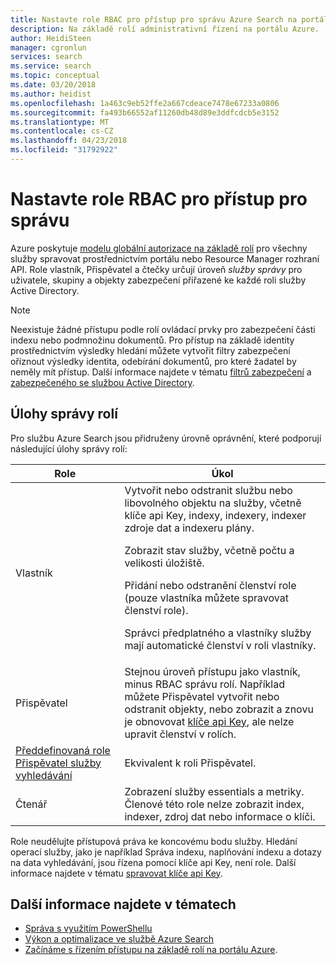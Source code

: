 ```yaml
---
title: Nastavte role RBAC pro přístup pro správu Azure Search na portálu | Microsoft Docs
description: Na základě rolí administrativní řízení na portálu Azure.
author: HeidiSteen
manager: cgronlun
services: search
ms.service: search
ms.topic: conceptual
ms.date: 03/20/2018
ms.author: heidist
ms.openlocfilehash: 1a463c9eb52ffe2a667cdeace7478e67233a0806
ms.sourcegitcommit: fa493b66552af11260db48d89e3ddfcdcb5e3152
ms.translationtype: MT
ms.contentlocale: cs-CZ
ms.lasthandoff: 04/23/2018
ms.locfileid: "31792922"
---
```

# <a name="set-rbac-roles-for-administrative-access"></a>Nastavte role RBAC pro přístup pro správu

Azure poskytuje [modelu globální autorizace na základě rolí](../role-based-access-control/role-assignments-portal.md) pro všechny služby spravovat prostřednictvím portálu nebo Resource Manager rozhraní API. Role vlastník, Přispěvatel a čtečky určují úroveň *služby správy* pro uživatele, skupiny a objekty zabezpečení přiřazené ke každé roli služby Active Directory. 

> [!Note]
> Neexistuje žádné přístupu podle rolí ovládací prvky pro zabezpečení části indexu nebo podmnožinu dokumentů. Pro přístup na základě identity prostřednictvím výsledky hledání můžete vytvořit filtry zabezpečení oříznout výsledky identita, odebírání dokumentů, pro které žadatel by neměly mít přístup. Další informace najdete v tématu [filtrů zabezpečení](search-security-trimming-for-azure-search.md) a [zabezpečeného se službou Active Directory](search-security-trimming-for-azure-search-with-aad.md).

## <a name="management-tasks-by-role"></a>Úlohy správy rolí

Pro službu Azure Search jsou přidruženy úrovně oprávnění, které podporují následující úlohy správy rolí:

| Role | Úkol |
| --- | --- |
| Vlastník |Vytvořit nebo odstranit službu nebo libovolného objektu na služby, včetně klíče api Key, indexy, indexery, indexer zdroje dat a indexeru plány.<p>Zobrazit stav služby, včetně počtu a velikosti úložiště.<p>Přidání nebo odstranění členství role (pouze vlastníka můžete spravovat členství role).<p>Správci předplatného a vlastníky služby mají automatické členství v roli vlastníky. |
| Přispěvatel |Stejnou úroveň přístupu jako vlastník, minus RBAC správu rolí. Například můžete Přispěvatel vytvořit nebo odstranit objekty, nebo zobrazit a znovu je obnovovat [klíče api Key](search-security-api-keys.md), ale nelze upravit členství v rolích. |
| [Předdefinovaná role Přispěvatel služby vyhledávání](https://docs.microsoft.com/azure/role-based-access-control/built-in-roles#search-service-contributor) | Ekvivalent k roli Přispěvatel. |
| Čtenář |Zobrazení služby essentials a metriky. Členové této role nelze zobrazit index, indexer, zdroj dat nebo informace o klíči.  |

Role neudělujte přístupová práva ke koncovému bodu služby. Hledání operací služby, jako je například Správa indexu, naplňování indexu a dotazy na data vyhledávání, jsou řízena pomocí klíče api Key, není role. Další informace najdete v tématu [spravovat klíče api Key](search-security-api-keys.md).

## <a name="see-also"></a>Další informace najdete v tématech

+ [Správa s využitím PowerShellu](search-manage-powershell.md) 
+ [Výkon a optimalizace ve službě Azure Search](search-performance-optimization.md)
+ [Začínáme s řízením přístupu na základě rolí na portálu Azure](../role-based-access-control/overview.md).
